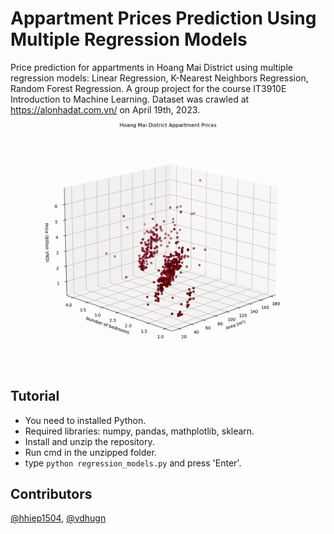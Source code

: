 # Appartment Prices Prediction Using Multiple Regression Models
Price prediction for appartments in Hoang Mai District using multiple regression models: Linear Regression, K-Nearest Neighbors Regression, Random Forest Regression. A group project for the course IT3910E Introduction to Machine Learning. Dataset was crawled at https://alonhadat.com.vn/ on April 19th, 2023. 
![](https://github.com/hail75/Appartment-Prices-Prediction-Using-Multiple-Regression-Models/blob/main/figures/Figure_2.gif)
## Tutorial
* You need to installed Python.
* Required libraries: numpy, pandas, mathplotlib, sklearn.
* Install and unzip the repository.
* Run cmd in the unzipped folder.
* type `python regression_models.py` and press 'Enter'.
## Contributors
[@hhiep1504](https://github.com/hhiep1504?tab=repositories), [@vdhugn](https://github.com/vdhugn)
